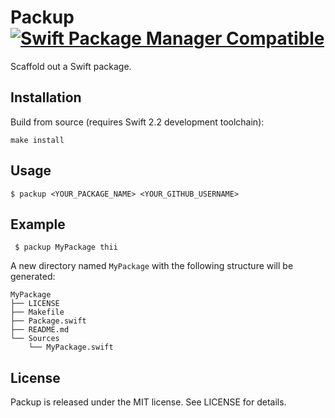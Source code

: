 # Packup [![Swift Package Manager Compatible](https://img.shields.io/badge/Swift%20Package%20Manager-compatible-4BC51D.svg?style=flat)](https://github.com/apple/swift-package-manager)

Scaffold out a Swift package.

## Installation

Build from source (requires Swift 2.2 development toolchain):

    make install

## Usage

    $ packup <YOUR_PACKAGE_NAME> <YOUR_GITHUB_USERNAME>

## Example

     $ packup MyPackage thii

A new directory named `MyPackage` with the following structure will be generated:

    MyPackage
    ├── LICENSE
    ├── Makefile
    ├── Package.swift
    ├── README.md
    └── Sources
        └── MyPackage.swift

## License
Packup is released under the MIT license. See LICENSE for details.
